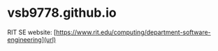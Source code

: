 # vsb9778.github.io

RIT SE website: [https://www.rit.edu/computing/department-software-engineering](url)
